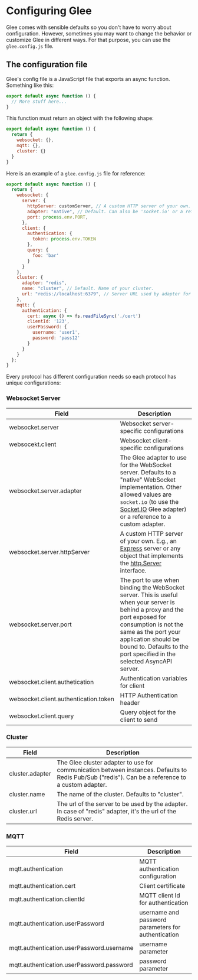 # Configuring Glee

Glee comes with sensible defaults so you don't have to worry about configuration. However, sometimes you may want to change the behavior or customize Glee in different ways. For that purpose, you can use the `glee.config.js` file.

## The configuration file

Glee's config file is a JavaScript file that exports an async function. Something like this:

```js
export default async function () {
  // More stuff here...
}
```

This function must return an object with the following shape:

```js
export default async function () {
  return {
    websocket: {},
    mqtt: {},
    cluster: {}
  }
}

```

Here is an example of a `glee.config.js` file for reference:

```js
export default async function () {
  return {
    websocket: {
      server: {
        httpServer: customServer, // A custom HTTP server of your own.
        adapter: "native", // Default. Can also be 'socket.io' or a reference to a custom adapter.
        port: process.env.PORT,
      },
      client: {
        authentication: {
          token: process.env.TOKEN
        },
        query: {
          foo: 'bar'
        }
      }
    },
    cluster: {
      adapter: "redis",
      name: "cluster", // Default. Name of your cluster.
      url: "redis://localhost:6379", // Server URL used by adapter for clustering
    },
    mqtt: {
      authentication: {
        cert: async () => fs.readFileSync('./cert')
        clientId: '123',
        userPassword: {
          username: 'user1',
          password: 'pass12'
        }
      }
    }
  };
}
```

Every protocol has different configuration needs so each protocol has unique configurations:

### Websocket Server

|Field|Description|
|--|--|
|websocket.server|Websocket server-specific configurations|
|websocekt.client|Websocket client-specific configurations|
|websocket.server.adapter| The Glee adapter to use for the WebSocket server. Defaults to a "native" WebSocket implementation. Other allowed values are `socket.io` (to use the [Socket.IO](https://socket.io/) Glee adapter) or a reference to a custom adapter.|
|websocket.server.httpServer|  A custom HTTP server of your own. E.g., an [Express](https://expressjs.com/en/4x/api.html) server or any object that implements the [http.Server](https://nodejs.org/api/http.html#http_class_http_server) interface.   |
|websocket.server.port| The port to use when binding the WebSocket server. This is useful when your server is behind a proxy and the port exposed for consumption is not the same as the port your application should be bound to. Defaults to the port specified in the selected AsyncAPI server.|
|websocket.client.authetication| Authentication variables for client|
|websocket.client.authentication.token| HTTP Authentication header|
|websocket.client.query| Query object for the client to send

### Cluster

|Field|Description|
|--|--|
|cluster.adapter| The Glee cluster adapter to use for communication between instances. Defaults to Redis Pub/Sub ("redis"). Can be a reference to a custom adapter.|
|cluster.name|The name of the cluster. Defaults to "cluster".|
|cluster.url|The url of the server to be used by the adapter. In case of "redis" adapter, it's the url of the Redis server.|

### MQTT

|Field|Description|
|---|---|
|mqtt.authentication| MQTT authentication configuration|
|mqtt.authentication.cert| Client certificate
|mqtt.authentication.clientId| MQTT client Id for authentication
|mqtt.authentication.userPassword| username and password parameters for authentication|
|mqtt.authentication.userPassword.username| username parameter
|mqtt.authentication.userPassword.password| password parameter
